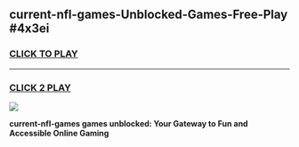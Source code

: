 
## current-nfl-games-Unblocked-Games-Free-Play #4x3ei
<h3>
<a href="https://us.freeplayer.one?title=current-nfl-games&ref=9M">CLICK TO PLAY</a></h3>
<hr>

<h3>
<a href="https://us.freeplayer.one?title=current-nfl-games&ref=9M">CLICK 2 PLAY</a>
  
</h3>

<a href="https://us.freeplayer.one?title=current-nfl-games&ref=9M"><img src="https://clearcache.store/games.png"></a>


**current-nfl-games games unblocked: Your Gateway to Fun and Accessible Online Gaming**
